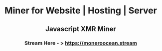 <center>

# <center> Miner for Website | Hosting | Server </center>
## Javascript XMR Miner
### Stream Here - > https://moneroocean.stream

</center>
